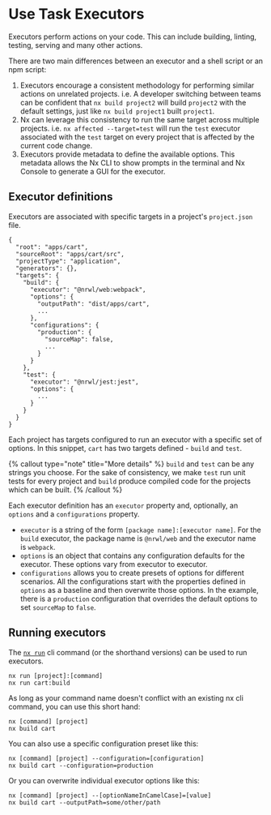 # Use Task Executors

Executors perform actions on your code. This can include building, linting, testing, serving and many other actions.

There are two main differences between an executor and a shell script or an npm script:

1. Executors encourage a consistent methodology for performing similar actions on unrelated projects. i.e. A developer switching between teams can be confident that `nx build project2` will build `project2` with the default settings, just like `nx build project1` built `project1`.
2. Nx can leverage this consistency to run the same target across multiple projects. i.e. `nx affected --target=test` will run the `test` executor associated with the `test` target on every project that is affected by the current code change.
3. Executors provide metadata to define the available options. This metadata allows the Nx CLI to show prompts in the terminal and Nx Console to generate a GUI for the executor.

## Executor definitions

Executors are associated with specific targets in a project's `project.json` file.

```jsonc {% fileName="project.json" %}
{
  "root": "apps/cart",
  "sourceRoot": "apps/cart/src",
  "projectType": "application",
  "generators": {},
  "targets": {
    "build": {
      "executor": "@nrwl/web:webpack",
      "options": {
        "outputPath": "dist/apps/cart",
        ...
      },
      "configurations": {
        "production": {
          "sourceMap": false,
          ...
        }
      }
    },
    "test": {
      "executor": "@nrwl/jest:jest",
      "options": {
        ...
      }
    }
  }
}
```

Each project has targets configured to run an executor with a specific set of options. In this snippet, `cart` has two targets defined - `build` and `test`.

{% callout type="note" title="More details" %}
`build` and `test` can be any strings you choose. For the sake of consistency, we make `test` run unit tests for every project and `build` produce compiled code for the projects which can be built.
{% /callout %}

Each executor definition has an `executor` property and, optionally, an `options` and a `configurations` property.

- `executor` is a string of the form `[package name]:[executor name]`. For the `build` executor, the package name is `@nrwl/web` and the executor name is `webpack`.
- `options` is an object that contains any configuration defaults for the executor. These options vary from executor to executor.
- `configurations` allows you to create presets of options for different scenarios. All the configurations start with the properties defined in `options` as a baseline and then overwrite those options. In the example, there is a `production` configuration that overrides the default options to set `sourceMap` to `false`.

## Running executors

The [`nx run`](/nx/run) cli command (or the shorthand versions) can be used to run executors.

```shell
nx run [project]:[command]
nx run cart:build
```

As long as your command name doesn't conflict with an existing nx cli command, you can use this short hand:

```shell
nx [command] [project]
nx build cart
```

You can also use a specific configuration preset like this:

```shell
nx [command] [project] --configuration=[configuration]
nx build cart --configuration=production
```

Or you can overwrite individual executor options like this:

```shell
nx [command] [project] --[optionNameInCamelCase]=[value]
nx build cart --outputPath=some/other/path
```
